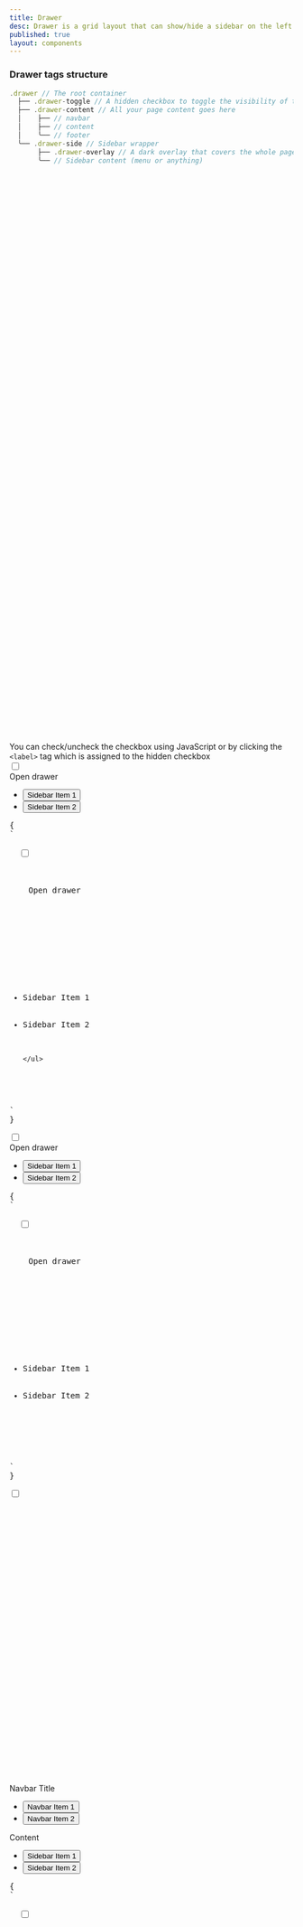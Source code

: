 ```yaml
---
title: Drawer
desc: Drawer is a grid layout that can show/hide a sidebar on the left or right side of the page.
published: true
layout: components
---
```


<script>
  import Component from "$components/Component.svelte"
  import ClassTable from "$components/ClassTable.svelte"
  import ComponentPageTabs from "$components/ComponentPageTabs.svelte"
  import BrowserSupport from "$components/BrowserSupport.svelte"
  import Translate from "$components/Translate.svelte"
  import { prefix } from '$lib/stores';
  import { replace } from '$lib/actions';
</script>

<!-- <ComponentPageTabs/> -->

<ClassTable
data="{[
  { type:'component', class: 'drawer', desc: 'The root container' },
  { type:'component', class: 'drawer-toggle', desc: 'For the hidden checkbox that controls the drawer' },
  { type:'component', class: 'drawer-content', desc: 'Container for all page content' },
  { type:'component', class: 'drawer-side', desc: 'The sidebar container' },
  { type:'component', class: 'drawer-overlay', desc: 'The label covers the content when drawer is open' },
  { type:'modifier', class: 'drawer-end', desc: 'puts drawer to the right' },
  { type:'responsive', class: 'drawer-open', desc: 'Forces the drawer to be open' },
]}"
/>

### Drawer tags structure

```js
.drawer // The root container
  ├── .drawer-toggle // A hidden checkbox to toggle the visibility of the sidebar
  ├── .drawer-content // All your page content goes here
  │    ├── // navbar
  │    ├── // content
  │    ╰── // footer
  ╰── .drawer-side // Sidebar wrapper
       ├── .drawer-overlay // A dark overlay that covers the whole page when the drawer is open
       ╰── // Sidebar content (menu or anything)
```

<div class="alert text-sm mt-4">
  <svg xmlns="http://www.w3.org/2000/svg" fill="none" viewBox="0 0 24 24" class="stroke-current shrink-0 w-6 h-6"><path stroke-linecap="round" stroke-linejoin="round" stroke-width="2" d="M13 16h-1v-4h-1m1-4h.01M21 12a9 9 0 11-18 0 9 9 0 0118 0z"></path></svg>
  <div><Translate text="Drawer sidebar is hidden by default. You can make it visible on larger screens using <code>lg:drawer-open</code> class (or using other responsive prefixes: <code>sm</code>, <code>md</code>, <code>lg</code>, <code>xl</code>)" /></div>
</div>

<div class="alert text-sm mt-4">
  <svg xmlns="http://www.w3.org/2000/svg" fill="none" viewBox="0 0 24 24" class="stroke-current shrink-0 w-6 h-6"><path stroke-linecap="round" stroke-linejoin="round" stroke-width="2" d="M13 16h-1v-4h-1m1-4h.01M21 12a9 9 0 11-18 0 9 9 0 0118 0z"></path></svg>
  <div>You can check/uncheck the checkbox using JavaScript or by clicking the <code>&lt;label&gt;</code> tag which is assigned to the hidden checkbox</div>
</div>

<Component title="Drawer">
<div class="drawer h-56 rounded overflow-hidden">
  <input id="my-drawer" type="checkbox" class="drawer-toggle" />
  <div class="flex flex-col items-center justify-center drawer-content">
    <label for="my-drawer" class="btn btn-primary drawer-button">Open drawer</label>
  </div> 
  <div class="drawer-side h-full absolute">
    <label for="my-drawer" aria-label="close sidebar" class="drawer-overlay"></label>
    <ul class="menu p-4 w-60 md:w-80 min-h-full bg-base-200 text-base-content">
      <li><button>Sidebar Item 1</button></li>
      <li><button>Sidebar Item 2</button></li>
    </ul>
  </div>
</div>
<pre slot="html" use:replace={{ to: $prefix }}>{
`<div class="$$drawer">
  <input id="my-drawer" type="checkbox" class="$$drawer-toggle" />
  <div class="$$drawer-content">
    <!-- Page content here -->
    <label for="my-drawer" class="$$btn $$btn-primary $$drawer-button">Open drawer</label>

  </div> 
  <div class="$$drawer-side">
    <label for="my-drawer" aria-label="close sidebar" class="$$drawer-overlay"></label>
    <ul class="$$menu p-4 w-80 min-h-full bg-base-200 text-base-content">
      <!-- Sidebar content here -->
      <li><a>Sidebar Item 1</a></li>
      <li><a>Sidebar Item 2</a></li>
      
    </ul>
  </div>
</div>`
}</pre>
</Component>

<Component title="Responsive" desc="Sidebar is always visible on large screen, can be toggled on small screen because of lg:drawer-open class">
<div class="drawer lg:drawer-open h-56 rounded overflow-hidden">
  <input id="my-drawer-2" type="checkbox" class="drawer-toggle" />
  <div class="flex flex-col items-center justify-center drawer-content">
    <label for="my-drawer-2" class="btn btn-primary drawer-button lg:hidden">Open drawer</label>
  </div> 
  <div class="drawer-side h-full absolute">
    <label for="my-drawer-2" aria-label="close sidebar" class="drawer-overlay"></label>
    <ul class="menu p-4 w-60 md:w-80 min-h-full bg-base-200 text-base-content">
      <li><button>Sidebar Item 1</button></li>
      <li><button>Sidebar Item 2</button></li>
    </ul>
  </div>
</div>
<pre slot="html" use:replace={{ to: $prefix }}>{
`<div class="$$drawer lg:$$drawer-open">
  <input id="my-drawer-2" type="checkbox" class="$$drawer-toggle" />
  <div class="$$drawer-content flex flex-col items-center justify-center">
    <!-- Page content here -->
    <label for="my-drawer-2" class="$$btn $$btn-primary $$drawer-button lg:hidden">Open drawer</label>
  
  </div> 
  <div class="$$drawer-side">
    <label for="my-drawer-2" aria-label="close sidebar" class="$$drawer-overlay"></label> 
    <ul class="$$menu p-4 w-80 min-h-full bg-base-200 text-base-content">
      <!-- Sidebar content here -->
      <li><a>Sidebar Item 1</a></li>
      <li><a>Sidebar Item 2</a></li>
    </ul>
  
  </div>
</div>`
}</pre>
</Component>

<Component title="Navbar menu for desktop + sidebar drawer for mobile" desc="Change screen size to show/hide menu">
<div class="drawer h-56 rounded overflow-hidden">
  <input id="my-drawer-3" type="checkbox" class="drawer-toggle" /> 
  <div class="flex flex-col drawer-content">
    <div class="w-full navbar bg-base-300">
      <div class="flex-none lg:hidden">
        <label for="my-drawer-3" aria-label="open sidebar" class="btn btn-square btn-ghost">
          <svg xmlns="http://www.w3.org/2000/svg" fill="none" viewBox="0 0 24 24" class="inline-block w-6 h-6 stroke-current"><path stroke-linecap="round" stroke-linejoin="round" stroke-width="2" d="M4 6h16M4 12h16M4 18h16"></path></svg>
        </label>
      </div> 
      <div class="flex-1 px-2 mx-2">Navbar Title</div>
      <div class="flex-none hidden lg:block">
        <ul class="menu menu-horizontal">
          <li><button>Navbar Item 1</button></li>
          <li><button>Navbar Item 2</button></li>
        </ul>
      </div>
    </div>
    <div class="flex justify-center items-center flex-grow">Content</div>
  </div> 
  <div class="drawer-side h-full absolute">
    <label for="my-drawer-3" aria-label="close sidebar" class="drawer-overlay"></label> 
    <ul class="p-4 menu w-60 md:w-80 min-h-full bg-base-200">
      <li><button>Sidebar Item 1</button></li>
      <li><button>Sidebar Item 2</button></li>
    </ul>
  </div>
</div>
<pre slot="html" use:replace={{ to: $prefix }}>{
`<div class="$$drawer">
  <input id="my-drawer-3" type="checkbox" class="$$drawer-toggle" /> 
  <div class="$$drawer-content flex flex-col">
    <!-- Navbar -->
    <div class="w-full $$navbar bg-base-300">
      <div class="flex-none lg:hidden">
        <label for="my-drawer-3" aria-label="open sidebar" class="$$btn $$btn-square $$btn-ghost">
          <svg xmlns="http://www.w3.org/2000/svg" fill="none" viewBox="0 0 24 24" class="inline-block w-6 h-6 stroke-current"><path stroke-linecap="round" stroke-linejoin="round" stroke-width="2" d="M4 6h16M4 12h16M4 18h16"></path></svg>
        </label>
      </div> 
      <div class="flex-1 px-2 mx-2">Navbar Title</div>
      <div class="flex-none hidden lg:block">
        <ul class="$$menu $$menu-horizontal">
          <!-- Navbar menu content here -->
          <li><a>Navbar Item 1</a></li>
          <li><a>Navbar Item 2</a></li>
        </ul>
      </div>
    </div>
    <!-- Page content here -->
    Content
  </div> 
  <div class="$$drawer-side">
    <label for="my-drawer-3" aria-label="close sidebar" class="$$drawer-overlay"></label> 
    <ul class="$$menu p-4 w-80 min-h-full bg-base-200">
      <!-- Sidebar content here -->
      <li><a>Sidebar Item 1</a></li>
      <li><a>Sidebar Item 2</a></li>
    </ul>
  </div>
</div>`
}</pre>
</Component>

<Component title="Drawer that opens from right side of page">
<div class="drawer drawer-end h-56 rounded overflow-hidden">
  <input id="my-drawer-4" type="checkbox" class="drawer-toggle" />
  <div class="flex flex-col items-center justify-center drawer-content">
    <label for="my-drawer-4" class="btn btn-primary drawer-button">Open drawer</label>
  </div> 
  <div class="drawer-side h-full absolute ms-[-54rem] w-[stretch]">
    <label for="my-drawer-4" aria-label="close sidebar" class="drawer-overlay"></label>
    <ul class="menu p-4 w-60 md:w-80 min-h-full bg-base-200 text-base-content">
      <li><button>Sidebar Item 1</button></li>
      <li><button>Sidebar Item 2</button></li>
    </ul>
  </div>
</div>
<pre slot="html" use:replace={{ to: $prefix }}>{
`<div class="$$drawer $$drawer-end">
  <input id="my-drawer-4" type="checkbox" class="$$drawer-toggle" />
  <div class="$$drawer-content">
    <!-- Page content here -->
    <label for="my-drawer-4" class="$$drawer-button $$btn $$btn-primary">Open drawer</label>

  </div> 
  <div class="$$drawer-side">
    <label for="my-drawer-4" aria-label="close sidebar" class="$$drawer-overlay"></label>
    <ul class="$$menu p-4 w-80 min-h-full bg-base-200 text-base-content">
      <!-- Sidebar content here -->
      <li><a>Sidebar Item 1</a></li>
      <li><a>Sidebar Item 2</a></li>

    </ul>

  </div>
</div>`
}</pre>
</Component>
